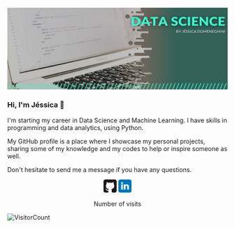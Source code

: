 <p align="center">
    <img src="https://github.com/jdomeneghini/Data_Science/blob/master/banner1.png?raw=true" >
</p>

### Hi, I'm Jéssica 👋


I'm starting my career in Data Science and Machine Learning.
I have skills in programming and data analytics, using Python.

My GitHub profile is a place where I showcase my personal projects, sharing some of my knowledge and my codes to help or inspire someone as well.

Don't hesitate to send me a message if you have any questions.


<p align = "center">
<a href =https://github.com/jdomeneghini target='blank'> <img src=https://github.com/edent/SuperTinyIcons/blob/master/images/svg/github.svg height='30' weight='30'/></a>
<a href = https://www.linkedin.com/in/jdomeneghini target='blank'> <img src=https://github.com/edent/SuperTinyIcons/blob/master/images/svg/linkedin.svg height='30' weight='30'/></a> 


<p align = "center" > Number of visits 

![VisitorCount](https://profile-counter.glitch.me/{jdomeneghini}/count.svg)</p>


 
